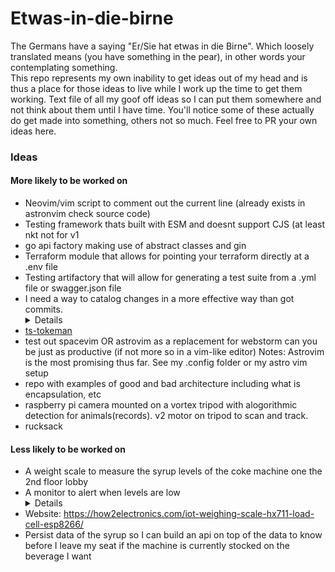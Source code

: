 # Etwas-in-die-birne
The Germans have a saying "Er/Sie hat etwas in die Birne". Which loosely translated means (you have something in the pear), in other words your contemplating something.\
This repo represents my own inability to get ideas out of my head and is thus a place for those ideas to live while I work up the time to get them working.
Text file of all my goof off ideas so I can put them somewhere and not think about them until I have time. You'll notice some of these actually do get made into something, others not so much. Feel free to PR your own ideas here.

### Ideas
#### More likely to be worked on
  * Neovim/vim script to comment out the current line (already exists in astronvim check source code)
  * Testing framework thats built with ESM and doesnt support CJS (at least nkt
  not for v1
  * go api factory making use of abstract classes and gin
* Terraform module that allows for pointing your terraform directly at a .env file
* Testing artifactory that will allow for generating a test suite from a .yml file or swagger.json file
* I need a way to catalog changes in a more effective way than got commits.
    <details> Utilize typebox or fastify-type-provider-typebox to call endpoints recursively. Still bouncing this one around on how it could be done, but I'm convinced it can and should be written </details>
* [ts-tokeman](https://github.com/jay-bulk/ts-tokeman) 
* test out spacevim OR astrovim as a replacement for webstorm can you be just as productive (if not more so in a vim-like editor) Notes: Astrovim is the most promising thus far. See my .config folder or my astro vim setup
* repo with examples of good and bad architecture including what is encapsulation, etc
* raspberry pi camera mounted on a vortex tripod with alogorithmic detection for animals(records). v2 motor on tripod to scan and track.
* rucksack
#### Less likely to be worked on
  * A weight scale to measure the syrup levels of the coke machine one the 2nd floor lobby
  * A monitor to alert when levels are low
    <details>Will need acccess to wifi, a scale, an arduino a button, a bread board</details>
  * Website: https://how2electronics.com/iot-weighing-scale-hx711-load-cell-esp8266/
  * Persist data of the syrup so I can build an api on top of the data to know before I leave my seat if the machine is currently stocked on the beverage I want
